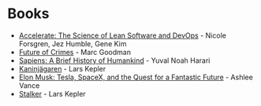 # Books

- [Accelerate: The Science of Lean Software and DevOps](https://books.google.se/books?id=Kax-DwAAQBAJ&pg) - Nicole Forsgren, Jez Humble, Gene Kim
- [Future of Crimes](https://books.google.se/books?id=5v99BAAAQBAJ) - Marc Goodman
- [Sapiens: A Brief History of Humankind](https://books.google.se/books?id=1EiJAwAAQBAJ) - Yuval Noah Harari
- [Kaninjägaren](https://books.google.se/books/about/Kaninjägaren.html?id=-KcTDAAAQBAJ) - Lars Kepler
- [Elon Musk: Tesla, SpaceX, and the Quest for a Fantastic Future](https://books.google.se/books?id=Yd99BAAAQBAJ) - Ashlee Vance
- [Stalker](https://books.google.se/books/about/Stalker.html?id=KfCKAwAAQBAJ) - Lars Kepler
